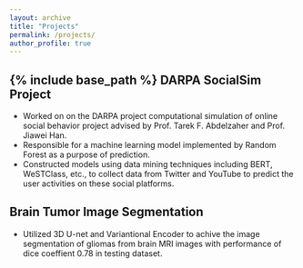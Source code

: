 ```yaml
---
layout: archive
title: "Projects"
permalink: /projects/
author_profile: true
---
```


{% include base_path %}
DARPA SocialSim Project
---
* Worked on on the DARPA project computational simulation of online social behavior project advised by Prof. Tarek F. Abdelzaher and Prof. Jiawei Han.
* Responsible for a machine learning model implemented by Random Forest as a purpose of prediction.
* Constructed models using data mining techniques including BERT, WeSTClass, etc., to collect data from Twitter and YouTube to predict the user activities on these social platforms.

Brain Tumor Image Segmentation
---
* Utilized 3D U-net and Variantional Encoder to achive the image segmentation of gliomas from brain MRI images with performance of dice coeffient 0.78 in testing dataset.


